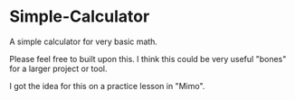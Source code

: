 # Simple-Calculator

A simple calculator for very basic math.

Please feel free to built upon this. I think this could be very useful "bones" for a larger project or tool.

I got the idea for this on a practice lesson in "Mimo". 
